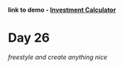 #### link to demo - [Investment Calculator](https://abiola-farounbi.github.io/ecx-30days-of-code/day25/)

Day 26
============
###### freestyle and create anything nice
